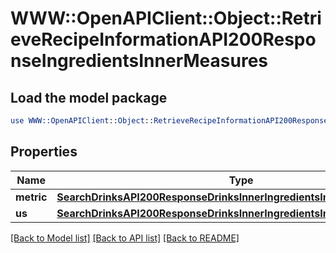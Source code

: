 # WWW::OpenAPIClient::Object::RetrieveRecipeInformationAPI200ResponseIngredientsInnerMeasures

## Load the model package
```perl
use WWW::OpenAPIClient::Object::RetrieveRecipeInformationAPI200ResponseIngredientsInnerMeasures;
```

## Properties
Name | Type | Description | Notes
------------ | ------------- | ------------- | -------------
**metric** | [**SearchDrinksAPI200ResponseDrinksInnerIngredientsInnerMeasuresMetric**](SearchDrinksAPI200ResponseDrinksInnerIngredientsInnerMeasuresMetric.md) |  | [optional] 
**us** | [**SearchDrinksAPI200ResponseDrinksInnerIngredientsInnerMeasuresMetric**](SearchDrinksAPI200ResponseDrinksInnerIngredientsInnerMeasuresMetric.md) |  | [optional] 

[[Back to Model list]](../README.md#documentation-for-models) [[Back to API list]](../README.md#documentation-for-api-endpoints) [[Back to README]](../README.md)


